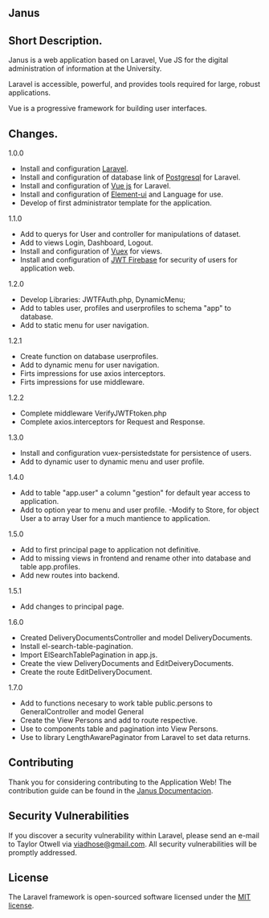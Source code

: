 ## Janus

## Short Description.
Janus is a web application based on Laravel, Vue JS for the digital administration of information at the University.

Laravel is accessible, powerful, and provides tools required for large, robust applications.

Vue is a progressive framework for building user interfaces.

## Changes.

1.0.0
- Install and configuration [Laravel](https://laravel.com/).
- Install and configuration of database link of [Postgresql](https://www.postgresql.org/) for Laravel.
- Install and configuration of [Vue js](https://vuejs.org/) for Laravel.
- Install and configuration of [Element-ui](https://element.eleme.io/#/es) and Language for use.
- Develop of first administrator template for the application.

1.1.0
- Add to querys for User and controller for manipulations of dataset.
- Add to views Login, Dashboard, Logout.
- Install and configuration of [Vuex](https://vuex.vuejs.org/) for views. 
- Install and configuration of [JWT Firebase](https://github.com/firebase/php-jwt) for security of users for application web.

1.2.0
- Develop Libraries: JWTFAuth.php, DynamicMenu; 
- Add to tables user, profiles and userprofiles to schema "app" to database.
- Add to static menu for user navigation.

1.2.1
- Create function on database userprofiles.
- Add to dynamic menu for user navigation.
- Firts impressions for use axios interceptors.
- Firts impressions for use middleware.

1.2.2
- Complete middleware VerifyJWTFtoken.php
- Complete axios.interceptors for Request and Response.

1.3.0
- Install and configuration vuex-persistedstate for persistence of users.
- Add to dynamic user to dynamic menu and user profile.

1.4.0
- Add to table "app.user" a column "gestion" for default year access to application.
- Add to option year to menu and user profile.
-Modify to Store, for object User a to array User for a much mantience to application.

1.5.0
- Add to first principal page to application not definitive.
- Add to missing views in frontend and rename other into database and table app.profiles.
- Add  new routes into backend.

1.5.1
- Add changes to principal page.

1.6.0
- Created DeliveryDocumentsController and model DeliveryDocuments.
- Install el-search-table-pagination.
- Import ElSearchTablePagination in app.js.
- Create the view DeliveryDocuments and EditDeiveryDocuments.
- Create the route EditDeliveryDocument. 

1.7.0
- Add to functions necesary to work table public.persons to GeneralController and model General
- Create the View Persons and add to route respective.
- Use to components table and pagination into View Persons.
- Use to library LengthAwarePaginator from Laravel to set data returns.



## Contributing

Thank you for considering contributing to the Application Web! The contribution guide can be found in the [Janus Documentacion](https://google.com.bo).

## Security Vulnerabilities

If you discover a security vulnerability within Laravel, please send an e-mail to Taylor Otwell via [viadhose@gmail.com](mailto:viadhose@gmail.com). All security vulnerabilities will be promptly addressed.

## License

The Laravel framework is open-sourced software licensed under the [MIT license](https://opensource.org/licenses/MIT).


